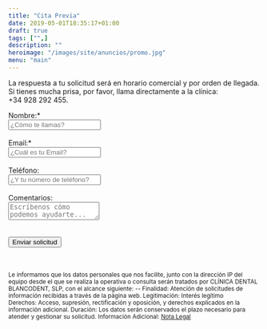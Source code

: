 ```yaml
---
title: "Cita Previa"
date: 2019-05-01T18:35:17+01:00
draft: true
tags: ["",]
description: ""
heroimage: "/images/site/anuncios/promo.jpg"
menu: "main"
---
```


La respuesta a tu solicitud será en horario comercial y por orden de llegada. Si tienes mucha prisa, por favor, llama directamente a la clínica: +34&nbsp;928&nbsp;292&nbsp;455.

<form name="Blancodent-Form-Home-Page" method="POST" action="/submit-ok.html" netlify >
	<div>
	    <label> Nombre:* </label><br>
	    <input class="text-input" name="Nombre" id="name" type="text" required="true" label="Nombre" placeholder="¿Cómo te llamas?" >
	</div><br>
	<div>
	    <label> Email:* </label><br>
	    <input class="text-input" name="Email" id="email" type="email" required="true" label="Email" placeholder="¿Cuál es tu Email?" >
	</div><br>
	<div>
	    <label> Teléfono: </label><br>
	    <input class="text-input" name="Telefono" id="telephone" type="text" label="Telefono" placeholder="¿Y tu número de teléfono?">
	</div><br>
	<div>
	    <label> Comentarios: </label><br>
	    <textarea class="form-input" name="Comentarios" id="message" type="textarea" label="Mensaje" placeholder="Escríbenos cómo podemos ayudarte..." ></textarea>				
	</div><br>
	<div class="recaptcha" data-netlify-recaptcha></div><br>
	<button class="myButton" type="submit" id="submit" value="Enviar solicitud">Enviar solicitud</button>
</form>
<br><br>
<small> 
Le informamos que los datos personales que nos facilite, junto con la dirección IP del equipo desde el que se realiza la operativa o consulta serán tratados por CLÍNICA DENTAL BLANCODENT, SLP, con el alcance siguiente: -- Finalidad: Atención de solicitudes de información recibidas a través de la página web. Legitimación: Interés legítimo Derechos: Acceso, supresión, rectificación y oposición, y derechos explicados en la información adicional. Duración: Los datos serán conservados el plazo necesario para atender y gestionar su solicitud. Información Adicional:
<a href="/blog/nota-legal">Nota Legal</a><br>
</small>